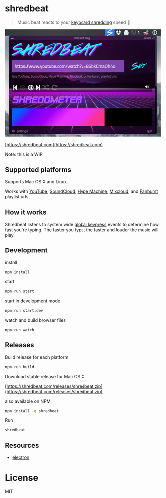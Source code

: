 # shredbeat

> Music beat reacts to your [keyboard shredding](https://www.urbandictionary.com/define.php?term=keyboard%20shredding) speed 🤘

<img src="https://github.com/miguelmota/shredbeat/blob/master/screenshot.png?raw=true" width="500">

[https://shredbeat.com](https://shredbeat.com)

Note: this is a WIP

## Supported platforms

Supports Mac OS X and Linux.

Works with [YouTube](https://www.youtube.com/), [SoundCloud](https://soundcloud.com), [Hype Machine](http://hypem.com/), [Mixcloud](https://www.mixcloud.com/), and [Fanburst](https://fanburst.com/) playlist urls.

## How it works

Shredbeat listens to system wide [global keypress](https://github.com/miguelmota/global-keypress) events to determine how fast you're typing. The faster you type, the faster and louder the music will play.

## Development

install

```bash
npm install
```

start

```bash
npm run start
```

start in development mode

```bash
npm run start:dev
```

watch and build browser files

```bash
npm run watch
```

## Releases

Build release for each platform

```bash
npm run build
```

Download stable release for Mac OS X

[https://shredbeat.com/releases/shredbeat.zip](https://shredbeat.com/releases/shredbeat.zip)

<!--
Go to [Releases](https://github.com/miguelmota/shredbeat/releases) page to download latest build.
-->

also available on NPM

```bash
npm install -g shredbeat
```

Run

```bash
shredbeat
```

## Resources

- [electron](http://electron.atom.io)

# License

MIT
